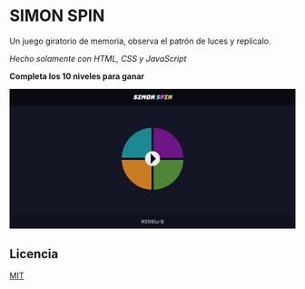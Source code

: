 # SIMON SPIN
Un juego giratorio de memoria, observa el patrón de luces y replícalo.

*Hecho solamente con HTML, CSS y JavaScript*

**Completa los 10 niveles para ganar**

![SimonSpin](https://raw.githubusercontent.com/cbc-cervantes/SimonSpin/master/preview.png "Simon Spin")

## Licencia
[MIT](https://choosealicense.com/licenses/mit/)
